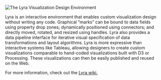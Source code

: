 ![The Lyra Visualization Design Environment](http://idl.cs.washington.edu/static/images/projects/lyra/playfair-new.png)

Lyra is an interactive environment that enables custom visualization design without writing any code. Graphical “marks” can be bound to data fields using property drop zones; dynamically positioned using connectors; and directly moved, rotated, and resized using handles. Lyra also provides a data pipeline interface for iterative visual specification of data transformations and layout algorithms. Lyra is more expressive than interactive systems like Tableau, allowing designers to create custom visualizations comparable to hand-coded visualizations built with D3 or Processing. These visualizations can then be easily published and reused on the Web.

For more information, check out the [Lyra wiki.](https://github.com/uwdata/lyra/wiki)
